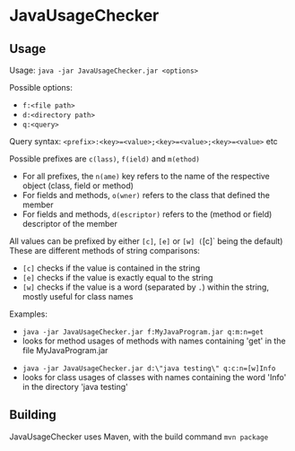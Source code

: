 # JavaUsageChecker

## Usage

Usage: `java -jar JavaUsageChecker.jar <options>`

Possible options:
- `f:<file path>`
- `d:<directory path>`
- `q:<query>`

Query syntax: `<prefix>:<key>=<value>;<key>=<value>;<key>=<value>` etc

Possible prefixes are `c(lass)`, `f(ield)` and `m(ethod)`

- For all prefixes, the `n(ame)` key refers to the name of the respective object (class, field or method)
- For fields and methods, `o(wner)` refers to the class that defined the member
- For fields and methods, `d(escriptor)` refers to the (method or field) descriptor of the member

All values can be prefixed by either `[c]`, `[e]` or `[w] (`[c]` being the default)
These are different methods of string comparisons:
- `[c]` checks if the value is contained in the string
- `[e]` checks if the value is exactly equal to the string
- `[w]` checks if the value is a word (separated by `.`) within the string, mostly useful for class names


Examples:
- `java -jar JavaUsageChecker.jar f:MyJavaProgram.jar q:m:n=get`
- looks for method usages of methods with names containing 'get' in the file MyJavaProgram.jar
* `java -jar JavaUsageChecker.jar d:\"java testing\" q:c:n=[w]Info`
* looks for class usages of classes with names containing the word 'Info' in the directory 'java testing'

## Building

JavaUsageChecker uses Maven, with the build command `mvn package`